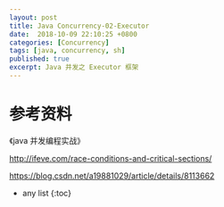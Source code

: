 ```yaml
---
layout: post
title: Java Concurrency-02-Executor
date:  2018-10-09 22:10:25 +0800
categories: [Concurrency]
tags: [java, concurrency, sh]
published: true
excerpt: Java 并发之 Executor 框架
---
```


# 

# 参考资料

《java 并发编程实战》

http://ifeve.com/race-conditions-and-critical-sections/

https://blog.csdn.net/a19881029/article/details/8113662

* any list
{:toc}